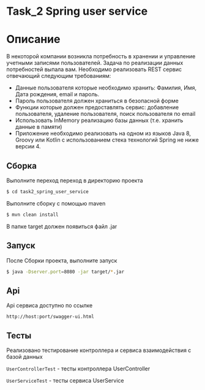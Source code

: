# Task_2 Spring user service

# Описание

В некоторой компании возникла потребность в хранении и управление учетными записями пользователей.
Задача по реализации данных потребностей выпала вам.
Необходимо реализовать REST сервис отвечающий следующим требованиям:
* Данные пользователя которые необходимо хранить: Фамилия, Имя, Дата рождения, email и пароль.
* Пароль пользователя должен храниться в безопасной форме
* Функции которые должен предоставлять сервис: добавление пользователя, удаление пользователя, поиск пользователя по email
* Использовать InMemory реализацию базы данных (т.е. хранить данные в памяти)
* Приложение необходимо реализовать на одном из языков Java 8, Groovy или Kotlin c использованием стека технологий Spring не ниже версии 4.

## Сборка

Выполните переход переход в директорию проекта

```sh
$ cd task2_spring_user_service
```

Выполните сборку с помощью maven

```sh
$ mvn clean install
```

В папке target должен появиться файл .jar

## Запуск

После Сборки проекта, выполните запуск

```sh
$ java -Dserver.port=8080 -jar target/*.jar
```


## Api

Api сервиса доступно по ссылке

`http://host:port/swagger-ui.html`

## Тесты

Реализовано тестирование контроллера и сервиса взаимодействия с базой данных

`UserControllerTest` - тесты контроллера UserController

`UserServiceTest` - тесты сервиса UserService
